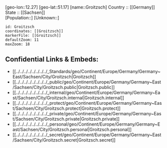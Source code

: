 ﻿---
location: [51.17,12.27] 
mapzoom: [7,12] 
mapmarker: city 
type: City
tags:
- geo/City


SpocWebEntityId: 30587
isDeleted: false
confidential: public

---
[geo-lon::12.27] 
[geo-lat::51.17] 
[name::Groitzsch] 
Country :: [[Germany]]  
State :: [[Sachsen]]  
[Population::] 
[Unknown::] 


```leaflet
id: Groitzsch
coordinates: [[Groitzsch]] 
markerFile: [[Groitzsch]] 
defaultZoom: 11 
maxZoom: 18
```


## Confidential Links & Embeds: 
- [[../../../../../../../../_Standards/geo/Continent/Europe/Germany/Germany~East/Sachsen/City/Groitzsch|Groitzsch]] 
- [[../../../../../../../../_public/geo/Continent/Europe/Germany/Germany~East/Sachsen/City/Groitzsch.public|Groitzsch.public]] 
- [[../../../../../../../../_internal/geo/Continent/Europe/Germany/Germany~East/Sachsen/City/Groitzsch.internal|Groitzsch.internal]] 
- [[../../../../../../../../_protect/geo/Continent/Europe/Germany/Germany~East/Sachsen/City/Groitzsch.protect|Groitzsch.protect]] 
- [[../../../../../../../../_private/geo/Continent/Europe/Germany/Germany~East/Sachsen/City/Groitzsch.private|Groitzsch.private]] 
- [[../../../../../../../../_personal/geo/Continent/Europe/Germany/Germany~East/Sachsen/City/Groitzsch.personal|Groitzsch.personal]] 
- [[../../../../../../../../_secret/geo/Continent/Europe/Germany/Germany~East/Sachsen/City/Groitzsch.secret|Groitzsch.secret]] 
